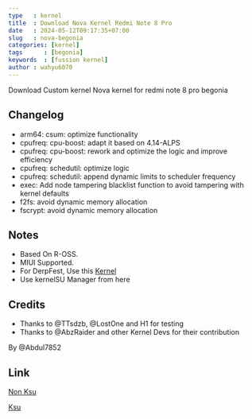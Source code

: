 ```yaml
---
type   : kernel
title  : Download Nova Kernel Redmi Note 8 Pro
date   : 2024-05-12T09:17:35+07:00
slug   : nova-begonia
categories: [kernel]
tags      : [begonia]
keywords  : [fussion kernel]
author : wahyu6070
---
```


Download Custom kernel Nova kernel for redmi note 8 pro begonia

## Changelog
- arm64: csum: optimize functionality
- cpufreq: cpu-boost: adapt it based on 4.14-ALPS
- cpufreq: cpu-boost: rework and optimize the logic and improve efficiency
- cpufreq: schedutil: optimize logic
- cpufreq: schedutil: append dynamic limits to scheduler frequency
- exec: Add node tampering blacklist function to avoid tampering with kernel defaults
- f2fs: avoid dynamic memory allocation
- fscrypt: avoid dynamic memory allocation

## Notes
- Based On R-OSS.
- MIUI Supported.
- For DerpFest, Use this [Kernel](https://graph.org/NoVA-Derpy---Download-Links-02-26)
- Use kernelSU Manager from here

## Credits
- Thanks to @TTsdzb, @LostOne and H1 for testing 
- Thanks to @AbzRaider and other Kernel Devs for their contribution 

By @Abdul7852

## Link
[Non Ksu](https://devuploads.com/b3xyfksgtlvr)

[Ksu](https://devuploads.com/m8nj3hlpmzpp)
